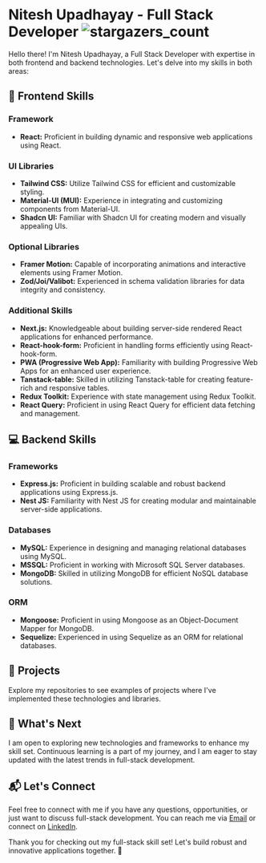 # Nitesh Upadhayay - Full Stack Developer ![stargazers_count](https://img.shields.io/github/stars/Niteshcodes)  

Hello there! I'm Nitesh Upadhayay, a Full Stack Developer with expertise in both frontend and backend technologies. Let's delve into my skills in both areas:

## 🚀 Frontend Skills

### Framework
- **React:** Proficient in building dynamic and responsive web applications using React.

### UI Libraries
- **Tailwind CSS:** Utilize Tailwind CSS for efficient and customizable styling.
- **Material-UI (MUI):** Experience in integrating and customizing components from Material-UI.
- **Shadcn UI:** Familiar with Shadcn UI for creating modern and visually appealing UIs.

### Optional Libraries
- **Framer Motion:** Capable of incorporating animations and interactive elements using Framer Motion.
- **Zod/Joi/Valibot:** Experienced in schema validation libraries for data integrity and consistency.

### Additional Skills
- **Next.js:** Knowledgeable about building server-side rendered React applications for enhanced performance.
- **React-hook-form:** Proficient in handling forms efficiently using React-hook-form.
- **PWA (Progressive Web App):** Familiarity with building Progressive Web Apps for an enhanced user experience.
- **Tanstack-table:** Skilled in utilizing Tanstack-table for creating feature-rich and responsive tables.
- **Redux Toolkit:** Experience with state management using Redux Toolkit.
- **React Query:** Proficient in using React Query for efficient data fetching and management.

## 💻 Backend Skills

### Frameworks
- **Express.js:** Proficient in building scalable and robust backend applications using Express.js.
- **Nest JS:** Familiarity with Nest JS for creating modular and maintainable server-side applications.

### Databases
- **MySQL:** Experience in designing and managing relational databases using MySQL.
- **MSSQL:** Proficient in working with Microsoft SQL Server databases.
- **MongoDB:** Skilled in utilizing MongoDB for efficient NoSQL database solutions.

### ORM
- **Mongoose:** Proficient in using Mongoose as an Object-Document Mapper for MongoDB.
- **Sequelize:** Experienced in using Sequelize as an ORM for relational databases.

## 💼 Projects
Explore my repositories to see examples of projects where I've implemented these technologies and libraries.

## 🌱 What's Next
I am open to exploring new technologies and frameworks to enhance my skill set. Continuous learning is a part of my journey, and I am eager to stay updated with the latest trends in full-stack development.

## 📬 Let's Connect
Feel free to connect with me if you have any questions, opportunities, or just want to discuss full-stack development. You can reach me via [Email](mailto:upadhayaynitesh94@gmail.com) or connect on [LinkedIn](https://www.linkedin.com/in/niteshcodes/).

Thank you for checking out my full-stack skill set! Let's build robust and innovative applications together. 🚀
